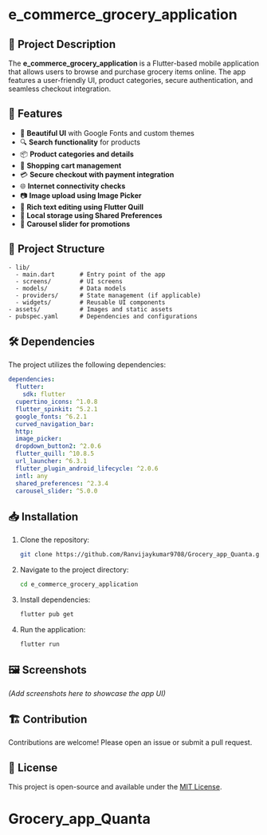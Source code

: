 # e_commerce_grocery_application

## 📌 Project Description
The **e_commerce_grocery_application** is a Flutter-based mobile application that allows users to browse and purchase grocery items online. The app features a user-friendly UI, product categories, secure authentication, and seamless checkout integration.

## 🚀 Features
- 📱 **Beautiful UI** with Google Fonts and custom themes
- 🔍 **Search functionality** for products
- 📦 **Product categories and details**
- 🛒 **Shopping cart management**
- 💳 **Secure checkout with payment integration**
- 🌐 **Internet connectivity checks**
- 📷 **Image upload using Image Picker**
- 📑 **Rich text editing using Flutter Quill**
- 📂 **Local storage using Shared Preferences**
- 🎠 **Carousel slider for promotions**

## 📂 Project Structure
```
- lib/
  - main.dart       # Entry point of the app
  - screens/        # UI screens
  - models/         # Data models
  - providers/      # State management (if applicable)
  - widgets/        # Reusable UI components
- assets/           # Images and static assets
- pubspec.yaml      # Dependencies and configurations
```

## 🛠️ Dependencies
The project utilizes the following dependencies:

```yaml
dependencies:
  flutter:
    sdk: flutter
  cupertino_icons: ^1.0.8
  flutter_spinkit: ^5.2.1
  google_fonts: ^6.2.1
  curved_navigation_bar:
  http:
  image_picker:
  dropdown_button2: ^2.0.6
  flutter_quill: ^10.8.5
  url_launcher: ^6.3.1
  flutter_plugin_android_lifecycle: ^2.0.6
  intl: any
  shared_preferences: ^2.3.4
  carousel_slider: ^5.0.0
```

## 📥 Installation
1. Clone the repository:
   ```sh
   git clone https://github.com/Ranvijaykumar9708/Grocery_app_Quanta.git
   ```
2. Navigate to the project directory:
   ```sh
   cd e_commerce_grocery_application
   ```
3. Install dependencies:
   ```sh
   flutter pub get
   ```
4. Run the application:
   ```sh
   flutter run
   ```

## 🖼️ Screenshots
*(Add screenshots here to showcase the app UI)*

## 🏗️ Contribution
Contributions are welcome! Please open an issue or submit a pull request.

## 📜 License
This project is open-source and available under the [MIT License](LICENSE).

# Grocery_app_Quanta
